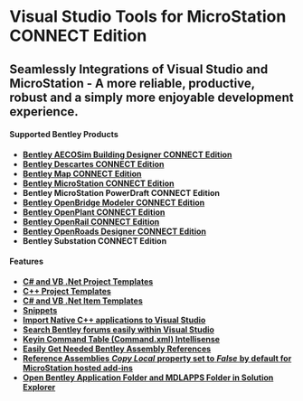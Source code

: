 # Visual Studio Tools for MicroStation CONNECT Edition
## Seamlessly Integrations of Visual Studio and MicroStation - A more reliable, productive, robust and a simply more enjoyable development experience.

#### Supported Bentley Products
+ **[Bentley AECOSim Building Designer CONNECT Edition](https://www.bentley.com/en/products/brands/aecosim/)**
+ **[Bentley Descartes CONNECT Edition](https://www.bentley.com/en/products/brands/descartes/)**
+ **[Bentley Map CONNECT Edition](https://www.bentley.com/en/products/brands/map/)**
+ **[Bentley MicroStation CONNECT Edition](https://www.bentley.com/en/products/brands/microstation/)**
+ **Bentley MicroStation PowerDraft CONNECT Edition**
+ **[Bentley OpenBridge Modeler CONNECT Edition](https://www.bentley.com/en/products/brands/openbridge-modeler/)**
+ **[Bentley OpenPlant CONNECT Edition](https://www.bentley.com/en/products/brands/openplant/)**
+ **[Bentley OpenRail CONNECT Edition](https://www.bentley.com/en/products/brands/openrail/)**
+ **[Bentley OpenRoads Designer CONNECT Edition](https://www.bentley.com/en/products/brands/openroads/)**
+ **Bentley Substation CONNECT Edition**

#### Features
+ [**C# and VB .Net Project Templates**](#CSharp-and-VB-NET-Project-Templates) 
+ [**C++ Project Templates**](#CPP-Project-Templates) 
+ [**C# and VB .Net Item Templates**](#CSharp-and-VB-NET-Item-Templates) 
+ [**Snippets**](#Snippets)
+ [**Import Native C++ applications to Visual Studio**](#Import-Native-CPP) 
+ [**Search Bentley forums easily within Visual Studio**](#Search-Bentley-Forums) 
+ [**Keyin Command Table (Command.xml) Intellisense**](#Keyin-Command-Table-Intellisense)
+ [**Easily Get Needed Bentley Assembly References**](#Easily-Get-Needed-Bentley-Assembly-References)
+ [**Reference Assemblies** ***Copy Local*** **property set to** ***False*** **by default for MicroStation hosted add-ins**](#Copy-Local-Property) 
+ [**Open Bentley Application Folder and MDLAPPS Folder in Solution Explorer**](#Open-Bentley-Application-Folder-and-MDLAPPS-Folder-in-Solution-Explorer)